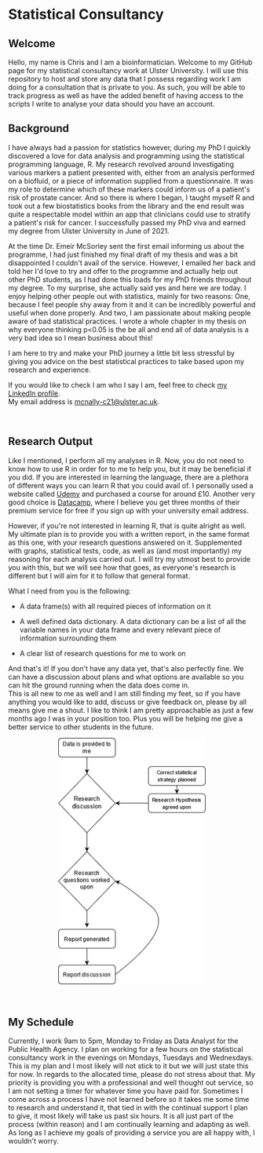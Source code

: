 # Statistical Consultancy

## Welcome

Hello, my name is Chris and I am a bioinformatician. Welcome to my GitHub page for my statistical consultancy work at Ulster University. I will use this repository to host and store any data that I possess regarding work I am doing for a consultation that is private to you. As such, you will be able to track progress as well as have the added benefit of having access to the scripts I write to analyse your data should you have an account.
<br>

## Background

I have always had a passion for statistics however, during my PhD I quickly discovered a love for data analysis and programming using the statistical programming language, R. My research revolved around investigating various markers a patient presented with, either from an analysis performed on a biofluid, or a piece of information supplied from a questionnaire. It was my role to determine which of these markers could inform us of a patient's risk of prostate cancer. And so there is where I began, I taught myself R and took out a few biostatistics books from the library and the end result was quite a respectable model within an app that clinicians could use to stratify a patient's risk for cancer. I successfully passed my PhD viva and earned my degree from Ulster University in June of 2021.

At the time Dr. Emeir McSorley sent the first email informing us about the programme, I had just finished my final draft of my thesis and was a bit disappointed I couldn't avail of the service. However, I emailed her back and told her I'd love to try and offer to the programme and actually help out other PhD students, as I had done this loads for my PhD friends throughout my degree. To my surprise, she actually said yes and here we are today. I enjoy helping other people out with statistics, mainly for two reasons: One, because I feel people shy away from it and it can be incredibly powerful and useful when done properly. And two, I am passionate about making people aware of bad statistical practices. I wrote a whole chapter in my thesis on why everyone thinking p<0.05 is the be all and end all of data analysis is a very bad idea so I mean business about this!

I am here to try and make your PhD journey a little bit less stressful by giving you advice on the best statistical practices to take based upon my research and experience. 


If you would like to check I am who I say I am, feel free to check [my LinkedIn profile](https://www.linkedin.com/in/christopher-mcnally-43793717a/).  
My email address is <mcnally-c21@ulster.ac.uk>.

<br>

## Research Output

Like I mentioned, I perform all my analyses in R. Now, you do not need to know how to use R in order for to me to help you, but it may be beneficial if you did. If you are interested in learning the language, there are a plethora of different ways you can learn R that you could avail of. I personally used a website called [Udemy](https://www.udemy.com/) and purchased a course for around £10. Another very good choice is [Datacamp](https://www.datacamp.com/), where I believe you get three months of their premium service for free if you sign up with your university email address.  

However, if you're not interested in learning R, that is quite alright as well. My ultimate plan is to provide you with a written report, in the same format as this one, with your research questions answered on it. Supplemented with graphs, statistical tests, code, as well as (and most importantly) my reasoning for each analysis carried out. I will try my utmost best to provide you with this, but we will see how that goes, as everyone's research is different but I will aim for it to follow that general format. 

What I need from you is the following: 

* A data frame(s) with all required pieces of information on it

* A well defined data dictionary. A data dictionary can be a list of all the variable names in your data frame and every relevant piece of information surrounding them

* A clear list of research questions for me to work on

And that's it! If you don't have any data yet, that's also perfectly fine. We can have a discussion about plans and what options are available so you can hit the ground running when the data does come in.  
This is all new to me as well and I am still finding my feet, so if you have anything you would like to add, discuss or give feedback on, please by all means give me a shout. I like to think I am pretty approachable as just a few months ago I was in your position too. Plus you will be helping me give a better service to other students in the future.

<p align="center">
  <img width="300" src="/images/work-flow.png">
</p>


<br>


## My Schedule

Currently, I work 9am to 5pm, Monday to Friday as Data Analyst for the Public Health Agency. I plan on working for a few hours on the statistical consultancy work in the evenings on Mondays, Tuesdays and Wednesdays. This is my plan and I most likely will not stick to it but we will just state this for now. In regards to the allocated time, please do not stress about that. My priority is providing you with a professional and well thought out service, so I am not setting a timer for whatever time you have paid for. Sometimes I come across a process I have not learned before so it takes me some time to research and understand it, that tied in with the continual support I plan to give, it most likely will take us past six hours. It is all just part of the process (within reason) and I am continually learning and adapting as well. As long as I achieve my goals of providing a service you are all happy with, I wouldn't worry. 
<br>
